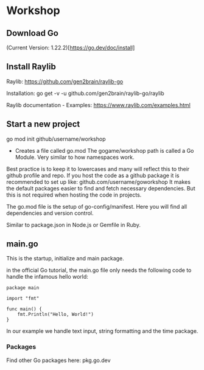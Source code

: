 # Workshop

## Download Go

(Current Version: 1.22.2)[https://go.dev/doc/install]

## Install Raylib

Raylib:
https://github.com/gen2brain/raylib-go

Installation:
go get -v -u github.com/gen2brain/raylib-go/raylib

Raylib documentation - Examples:
https://www.raylib.com/examples.html

## Start a new project

go mod init github/username/workshop

- Creates a file called go.mod
  The gogame/workshop path is called a Go Module.
  Very similar to how namespaces work.

Best practice is to keep it to lowercases and many will reflect this to their github profile and repo.
If you host the code as a github package it is recommended to set up like:
github.com/username/goworkshop
It makes the default packages easier to find and fetch necessary dependencies. But this is not required when hosting the code in projects.

The go.mod file is the setup of go-config/manifest.
Here you will find all dependencies and version control.

Similar to package.json in Node.js or Gemfile in Ruby.

## main.go

This is the startup, initialize and main package.

in the official Go tutorial, the main.go file only needs the following code to handle the infamous hello world:

```
package main

import "fmt"

func main() {
    fmt.Println("Hello, World!")
}
```

In our example we handle text input, string formatting and the time package.

### Packages

Find other Go packages here:
pkg.go.dev
